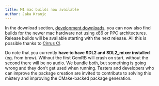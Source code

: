 ```yaml
---
title: M1 mac builds now available
author: Jaka Kranjc
---
```


In the download section, [development downloads](Install.md), you can now also find builds
for the newer mac hardware not using x86 or PPC architectures. Release builds will be
available starting with the next release. All this is possible thanks to [Cirrus CI](https://cirrus-ci.com).

Do note that you currently **have to have SDL2 and SDL2_mixer installed** (eg. from brew).
Without the first GemRB will crash on start, without the second there will be no audio.
We bundle both, but something is going wrong and they don't get used when running.
Testers and developers who can improve the package creation are invited to contribute to
solving this mistery and improving the CMake-backed package generation.
